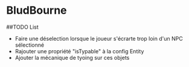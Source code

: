 # BludBourne

##TODO List
- Faire une déselection lorsque le joueur s'écrarte trop loin d'un NPC sélectionné
- Rajouter une propriété "isTypable" à la config Entity
- Ajouter la mécanique de tyoing sur ces objets
